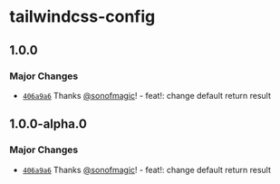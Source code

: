 # tailwindcss-config

## 1.0.0

### Major Changes

- [`406a9a6`](https://github.com/sonofmagic/weapp-tailwindcss/commit/406a9a646051d497ae7ee5d50334a0a22bf8bbfe) Thanks [@sonofmagic](https://github.com/sonofmagic)! - feat!: change default return result

## 1.0.0-alpha.0

### Major Changes

- [`406a9a6`](https://github.com/sonofmagic/weapp-tailwindcss/commit/406a9a646051d497ae7ee5d50334a0a22bf8bbfe) Thanks [@sonofmagic](https://github.com/sonofmagic)! - feat!: change default return result

